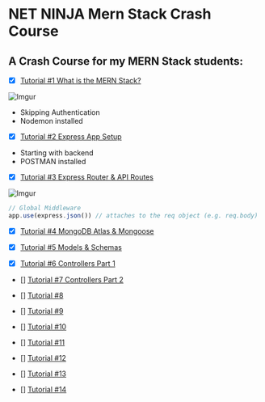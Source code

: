 # NET NINJA Mern Stack Crash Course

## A Crash Course for my MERN Stack students:

- [x] [Tutorial #1 What is the MERN Stack?](https://www.youtube.com/watch?v=98BzS5Oz5E4&list=PL4cUxeGkcC9iJ_KkrkBZWZRHVwnzLIoUE&index=2)

![Imgur](https://i.imgur.com/ktAfCVu.png)

- Skipping Authentication
- Nodemon installed

- [x]  [Tutorial #2 Express App Setup](https://www.youtube.com/watch?v=8DploTqLstE&list=PL4cUxeGkcC9iJ_KkrkBZWZRHVwnzLIoUE&index=2)

- Starting with backend
- POSTMAN installed

- [x]  [Tutorial #3 Express Router & API Routes](https://www.youtube.com/watch?v=Ll6knx7sFis&list=PL4cUxeGkcC9iJ_KkrkBZWZRHVwnzLIoUE&index=3)

![Imgur](https://i.imgur.com/rdaWits.png)


```js
// Global Middleware
app.use(express.json()) // attaches to the req object (e.g. req.body)
```

- [x]  [Tutorial #4 MongoDB Atlas & Mongoose](https://www.youtube.com/watch?v=s0anSjEeua8&list=PL4cUxeGkcC9iJ_KkrkBZWZRHVwnzLIoUE&index=4)

- [x]  [Tutorial #5 Models & Schemas](https://www.youtube.com/watch?v=O8IipcpTmYU&list=PL4cUxeGkcC9iJ_KkrkBZWZRHVwnzLIoUE&index=5)

- [x]  [Tutorial #6 Controllers Part 1](https://www.youtube.com/watch?v=oEHHjs1UVXQ&list=PL4cUxeGkcC9iJ_KkrkBZWZRHVwnzLIoUE&index=6)

- []  [Tutorial #7 Controllers Part 2]()

- []  [Tutorial #8]()

- []  [Tutorial #9]()

- []  [Tutorial #10]()

- []  [Tutorial #11]()

- []  [Tutorial #12]()

- []  [Tutorial #13]()

- []  [Tutorial #14]()
